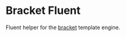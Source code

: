 # Bracket Fluent

Fluent helper for the [bracket][] template engine.

[bracket]: https::github.com/uwe-app/bracket
